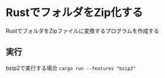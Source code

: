 # RustでフォルダをZip化する

RustでフォルダをZipファイルに変換するプログラムを作成する

## 実行

bzip2で実行する場合
``` cargo run --features "bzip2" ```